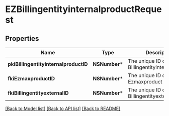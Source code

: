 # EZBillingentityinternalproductRequest

## Properties
Name | Type | Description | Notes
------------ | ------------- | ------------- | -------------
**pkiBillingentityinternalproductID** | **NSNumber*** | The unique ID of the Billingentityinternalproduct | [optional] 
**fkiEzmaxproductID** | **NSNumber*** | The unique ID of the Ezmaxproduct | 
**fkiBillingentityexternalID** | **NSNumber*** | The unique ID of the Billingentityexternal | 

[[Back to Model list]](../README.md#documentation-for-models) [[Back to API list]](../README.md#documentation-for-api-endpoints) [[Back to README]](../README.md)



